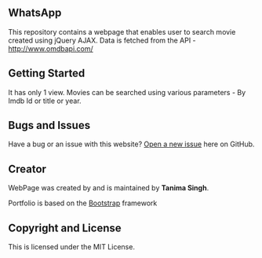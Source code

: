 ## WhatsApp
This repository contains a webpage that enables user to search movie created using jQuery AJAX.
Data is fetched from the API - http://www.omdbapi.com/ 

## Getting Started

It has only 1 view.
Movies can be searched using various parameters - By Imdb Id or title or year.

## Bugs and Issues

Have a bug or an issue with this website? [Open a new issue](https://github.com/tanimasingh23/MovieTime-jQuery) here on GitHub.

## Creator

WebPage was created by and is maintained by **Tanima Singh**.

Portfolio is based on the [Bootstrap](http://getbootstrap.com/) framework

## Copyright and License

This is licensed under the MIT License. 

